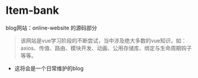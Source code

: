 # Item-bank
blog网站：online-website 的源码部分
> 该网站是vue学习阶段的不断尝试，当中涉及绝大多数的vue知识，如：axios、传值、路由、模块开发、动画、公用存储库、绑定与生命周期钩子等等。
* 这将会是一个日常维护的blog
